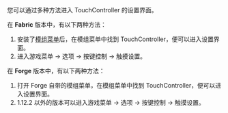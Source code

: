 您可以通过多种方法进入 TouchController 的设置界面。

在 **Fabric** 版本中，有以下两种方法：

1. 安装了[模组菜单](https://modrinth.com/mod/modmenu)后，在模组菜单中找到 TouchController，便可以进入设置界面。
2. 进入游戏菜单 → 选项 → 按键控制 → 触摸设置。

在 **Forge** 版本中，有以下两种方法：

1. 打开 Forge 自带的模组菜单，在模组菜单中找到 TouchController，便可以进入设置界面。
2. 1.12.2 以外的版本可以进入游戏菜单 → 选项 → 按键控制 → 触摸设置。